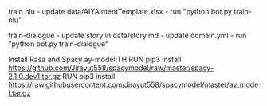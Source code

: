 train nlu
    - update data/AIYAIntentTemplate.xlsx
    - run "python bot.py train-nlu"

train-dialogue
    - update story in data/story.md
    - update domain.yml
    - run "python bot.py train-dialogue"

Install Rasa and Spacy ay-model:TH
RUN pip3 install https://github.com/Jirayut558/spacymodel/raw/master/spacy-2.1.0.dev1.tar.gz
RUN pip3 install https://raw.githubusercontent.com/Jirayut558/spacymodel/master/ay_model.tar.gz
